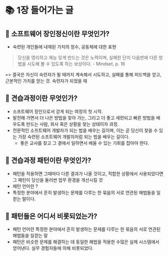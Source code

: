 # 📚  1장 들어가는 글 

## 📖 소프트웨어 장인정신이란 무엇인가?

- 숙련된 개인들에 내재된 가치의 정수, 공동체에 대한 표현

> 당신을 영리하고 재능 있게 만드는 것은 노력이며, 실패한 단지 다음번에 다른 방법을 시도해 볼 수 있도록 하는 보상이다. - Mindset, p. 16

=> 결국은 자신이 숙련자가 될 때까지 계속해서 시도하고, 실패를 통해 피드백을 얻고, 근본적인 가치를 얻는 것. 숙련자가 되었을 때 

## 📖 견습과정이란 무엇인가?

- 소프트웨어 장인으로서 걷게 되는 여정의 첫 시작.
- 발전해 가면서 더 나은 방법을 찾아 가는, 그리고 더 좋고 세련되고 빠른 방법을 배우도록 만드는 사람, 회사 혹은 상황을 찾는 상태이자 과정.
- 전문적인 소프트웨어 개발자가 되는 법을 배우는 길이며, 이는 곧 당신이 찾을 수 있는 가장 숙련된 소프트웨어 개발자처럼 되는 법을 배우는 길이다. 
  - 좋은 교사를 찾고 그 곁에서 일하면서 배울 수 있는 기회를 잡아야 한다. 

## 📖 견습과정 패턴이란 무엇인가?
- 패턴을 적용하면 그때마다 다른 결과가 나올 것이고, 적합한 상황에서 사용되었다면 그 패턴이 당신을 둘러싼 업무 환경을 개선시킬 것
- 패턴 언어란 ? 
- 특정한 분야에서 흔히 발생하는 문제를 다루는 한 묶음의 서로 연관된 해법들을 일컫는 말이다. 
 
## 📖 패턴들은 어디서 비롯되었는가?
- 패턴 언어란 특정한 분야에서 흔히 발생하는 문제를 다루는 한 묶음의 서로 연관된 해법들을 일컫는 말
- 패턴은 비슷한 문제를 해결하는 데 동일한 해법을 적용한 수많은 실제 시스템에서 얻어낸다. 실무 경험자들에 의해 비롯되었다.
